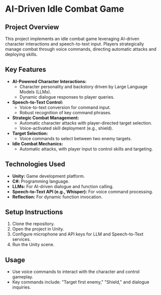 # AI-Driven Idle Combat Game
## Project Overview

This project implements an idle combat game leveraging AI-driven character interactions and speech-to-text input. Players strategically manage combat through voice commands, directing automatic attacks and deploying skills.

## Key Features

* **AI-Powered Character Interactions:**
    * Character personality and backstory driven by Large Language Models (LLMs).
    * Dynamic dialogue responses to player queries.
* **Speech-to-Text Control:**
    * Voice-to-text conversion for command input.
    * Robust recognition of key command phrases.
* **Strategic Combat Management:**
    * Automatic character attacks with player-directed target selection.
    * Voice-activated skill deployment (e.g., shield).
* **Target Selection:**
    * Voice commands to select between two enemy targets.
* **Idle Combat Mechanics:**
    * Automatic attacks, with player input to control skills and targeting.

## Technologies Used

* **Unity:** Game development platform.
* **C#:** Programming language.
* **LLMs:** For AI-driven dialogue and function calling.
* **Speech-to-Text API (e.g., Whisper):** For voice command processing.
* **Reflection:** For dynamic function invocation.

## Setup Instructions

1.  Clone the repository.
2.  Open the project in Unity.
3.  Configure microphone and API keys for LLM and Speech-to-Text services.
4.  Run the Unity scene.

## Usage

* Use voice commands to interact with the character and control gameplay.
* Key commands include: "Target first enemy," "Shield," and dialogue inquiries.
